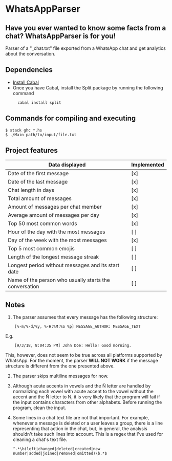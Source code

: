 # WhatsAppParser

## Have you ever wanted to know some facts from a chat? WhatsAppParser is for you!

Parser of a "_chat.txt" file exported from a WhatsApp chat and get analytics about the conversation.

## Dependencies

- [Install Cabal](https://www.haskell.org/cabal/index.html#install-upgrade)
- Once you have Cabal, install the Split package by running the following command
  ```
    cabal install split
  ```

## Commands for compiling and executing

```
$ stack ghc *.hs
$ ./Main path/to/input/file.txt
```

## Project features

| Data displayed                                                        | Implemented   |
| ----------------------------------------------------------------------|---------------|
| Date of the first message                                             | [x]           |
| Date of the last message                                              | [x]           |
| Chat length in days                                                   | [x]           |
| Total amount of messages                                              | [x]           |
| Amount of messages per chat member                                    | [x]           |
| Average amount of messages per day                                    | [x]           |
| Top 50 most common words                                              | [x]           |
| Hour of the day with the most messages                                | [ ]           |
| Day of the week with the most messages                                | [x]           |
| Top 5 most common emojis                                              | [ ]           |
| Length of the longest message streak                                  | [ ]           |
| Longest period without messages and its start date                    | [ ]           |
| Name of the person who usually starts the conversation                | [ ]           |

## Notes

1. The parser assumes that every message has the following structure:

```
    [%-m/%-d/%y, %-H:%M:%S %p] MESSAGE_AUTHOR: MESSAGE_TEXT
````
E.g.

```
    [9/3/18, 8:04:35 PM] John Doe: Hello! Good morning.
```

This, however, does not seem to be true across all platforms supported by WhatsApp. For the moment, the parser **WILL NOT WORK** if the message structure is different from the one presented above.

2. The parser skips multiline messages for now. 

3. Although acute accents in vowels and the Ñ letter are handled by normalizing each vowel with acute accent to the vowel without the accent and the Ñ letter to N, it is very likely that the program will fail if the input contains characters from other alphabets. Before running the program, clean the input.

4. Some lines in a chat text file are not that important. For example, whenever a message is deleted or a user leaves a group, there is a line representing that action in the chat, but, in general, the analysis shouldn't take such lines into account. This is a regex that I've used for cleaning a chat's text file.

    ```
    ^.*\b(left|changed|deleted|created|new number|added|joined|removed|omitted)\b.*$
    ```